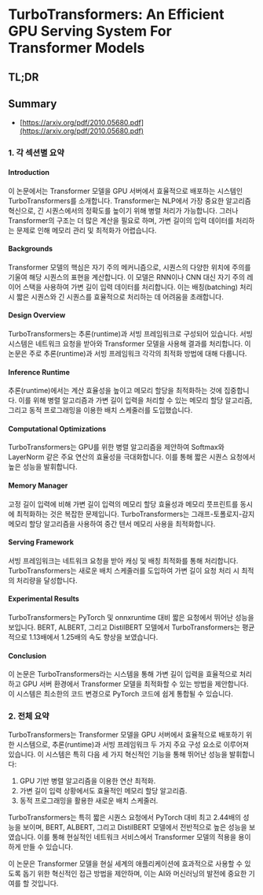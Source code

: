 # TurboTransformers: An Efficient GPU Serving System For Transformer Models
## TL;DR
## Summary
- [https://arxiv.org/pdf/2010.05680.pdf](https://arxiv.org/pdf/2010.05680.pdf)

### 1. 각 섹션별 요약

#### Introduction
이 논문에서는 Transformer 모델을 GPU 서버에서 효율적으로 배포하는 시스템인 TurboTransformers를 소개합니다. Transformer는 NLP에서 가장 중요한 알고리즘 혁신으로, 긴 시퀀스에서의 정확도를 높이기 위해 병렬 처리가 가능합니다. 그러나 Transformer의 구조는 더 많은 계산을 필요로 하며, 가변 길이의 입력 데이터를 처리하는 문제로 인해 메모리 관리 및 최적화가 어렵습니다.

#### Backgrounds
Transformer 모델의 핵심은 자기 주의 메커니즘으로, 시퀀스의 다양한 위치에 주의를 기울여 해당 시퀀스의 표현을 계산합니다. 이 모델은 RNN이나 CNN 대신 자기 주의 레이어 스택을 사용하여 가변 길이 입력 데이터를 처리합니다. 이는 배칭(batching) 처리 시 짧은 시퀀스와 긴 시퀀스를 효율적으로 처리하는 데 어려움을 초래합니다.

#### Design Overview
TurboTransformers는 추론(runtime)과 서빙 프레임워크로 구성되어 있습니다. 서빙 시스템은 네트워크 요청을 받아와 Transformer 모델을 사용해 결과를 처리합니다. 이 논문은 주로 추론(runtime)과 서빙 프레임워크 각각의 최적화 방법에 대해 다룹니다.

#### Inference Runtime
추론(runtime)에서는 계산 효율성을 높이고 메모리 할당을 최적화하는 것에 집중합니다. 이를 위해 병렬 알고리즘과 가변 길이 입력을 처리할 수 있는 메모리 할당 알고리즘, 그리고 동적 프로그래밍을 이용한 배치 스케줄러를 도입했습니다.

#### Computational Optimizations
TurboTransformers는 GPU를 위한 병렬 알고리즘을 제안하여 Softmax와 LayerNorm 같은 주요 연산의 효율성을 극대화합니다. 이를 통해 짧은 시퀀스 요청에서 높은 성능을 발휘합니다.

#### Memory Manager
고정 길이 입력에 비해 가변 길이 입력의 메모리 할당 효율성과 메모리 풋프린트를 동시에 최적화하는 것은 복잡한 문제입니다. TurboTransformers는 그래프-토폴로지-감지 메모리 할당 알고리즘을 사용하여 중간 텐서 메모리 사용을 최적화합니다.

#### Serving Framework
서빙 프레임워크는 네트워크 요청을 받아 캐싱 및 배칭 최적화를 통해 처리합니다. TurboTransformers는 새로운 배치 스케줄러를 도입하여 가변 길이 요청 처리 시 최적의 처리량을 달성합니다.

#### Experimental Results
TurboTransformers는 PyTorch 및 onnxruntime 대비 짧은 요청에서 뛰어난 성능을 보입니다. BERT, ALBERT, 그리고 DistilBERT 모델에서 TurboTransformers는 평균적으로 1.13배에서 1.25배의 속도 향상을 보였습니다.

#### Conclusion
이 논문은 TurboTransformers라는 시스템을 통해 가변 길이 입력을 효율적으로 처리하고 GPU 서버 환경에서 Transformer 모델을 최적화할 수 있는 방법을 제안합니다. 이 시스템은 최소한의 코드 변경으로 PyTorch 코드에 쉽게 통합될 수 있습니다.

### 2. 전체 요약

TurboTransformers는 Transformer 모델을 GPU 서버에서 효율적으로 배포하기 위한 시스템으로, 추론(runtime)과 서빙 프레임워크 두 가지 주요 구성 요소로 이루어져 있습니다. 이 시스템은 특히 다음 세 가지 혁신적인 기능을 통해 뛰어난 성능을 발휘합니다:

1. GPU 기반 병렬 알고리즘을 이용한 연산 최적화.
2. 가변 길이 입력 상황에서도 효율적인 메모리 할당 알고리즘.
3. 동적 프로그래밍을 활용한 새로운 배치 스케줄러.

TurboTransformers는 특히 짧은 시퀀스 요청에서 PyTorch 대비 최고 2.44배의 성능을 보이며, BERT, ALBERT, 그리고 DistilBERT 모델에서 전반적으로 높은 성능을 보였습니다. 이를 통해 현실적인 네트워크 서비스에서 Transformer 모델의 적용을 용이하게 만들 수 있습니다.

이 논문은 Transformer 모델을 현실 세계의 애플리케이션에 효과적으로 사용할 수 있도록 돕기 위한 혁신적인 접근 방법을 제안하며, 이는 AI와 머신러닝의 발전에 중요한 기여를 할 것입니다.
